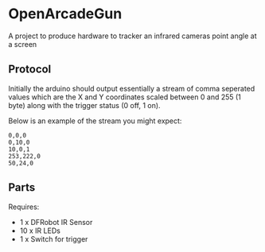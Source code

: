 # OpenArcadeGun

A project to produce hardware to tracker an infrared cameras point angle at a screen

## Protocol

Initially the arduino should output essentially a stream of comma seperated values which are the X and Y coordinates scaled between 0 and 255 (1 byte) along with the trigger status (0 off, 1 on).

Below is an example of the stream you might expect:

```
0,0,0
0,10,0
10,0,1
253,222,0
50,24,0
```

## Parts

Requires:

- 1 x DFRobot IR Sensor
- 10 x IR LEDs
- 1 x Switch for trigger
